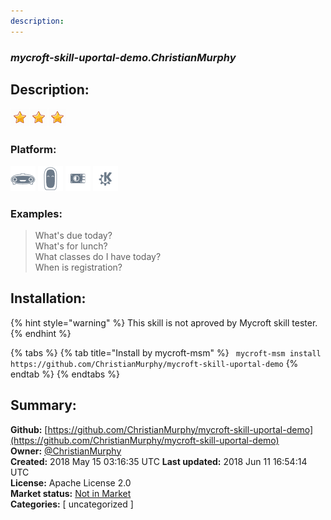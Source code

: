 ```yaml
---
description: 
---
```


### _mycroft-skill-uportal-demo.ChristianMurphy_  
## Description:  
  
![](../.gitbook/assets/star.png)![](../.gitbook/assets/star.png)![](../.gitbook/assets/star.png)  
  
### Platform:  
 ![Mark I](../.gitbook/assets/mark-1-icon.png)  ![Mark II](../.gitbook/assets/mark-2-icon.png)  ![Picroft](../.gitbook/assets/picroft-icon.png)  ![plasmoid](../.gitbook/assets/kde.png)   
### Examples:  
> What's due today?  
> What's for lunch?  
> What classes do I have today?  
> When is registration?  
  
## Installation:  
{% hint style="warning" %}
This skill is not aproved by Mycroft skill tester.
{% endhint %}
    
{% tabs %}
{% tab title="Install by mycroft-msm" %}
``` mycroft-msm install https://github.com/ChristianMurphy/mycroft-skill-uportal-demo```
{% endtab %}
  {% endtabs %}
    
## Summary:  
**Github:** [https://github.com/ChristianMurphy/mycroft-skill-uportal-demo](https://github.com/ChristianMurphy/mycroft-skill-uportal-demo)  
**Owner:** [@ChristianMurphy](https://github.com/ChristianMurphy)  
**Created:** 2018 May 15 03:16:35 UTC  **Last updated:** 2018 Jun 11 16:54:14 UTC  
**License:** Apache License 2.0  
**Market status:** [Not in Market](https://market.mycroft.ai/skill/)  
**Categories:** [ uncategorized ]   
